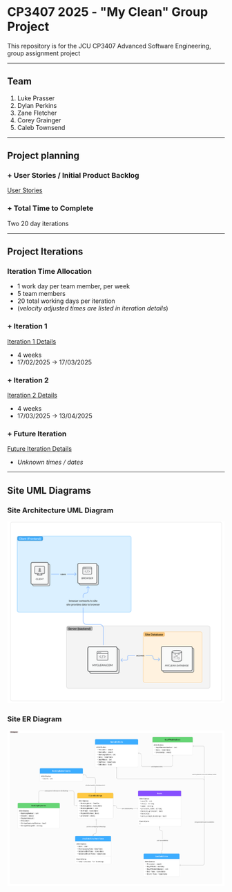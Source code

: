 # CP3407 2025 - "My Clean" Group Project

This repository is for the JCU CP3407 Advanced Software Engineering, group assignment project 

---

## Team

1. Luke Prasser
2. Dylan Perkins
3. Zane Fletcher 
4. Corey Grainger
5. Caleb Townsend

---

## Project planning

### + User Stories / Initial Product Backlog

[User Stories](./User_stories.md)

### + Total Time to Complete

Two 20 day iterations

---

## Project Iterations

### Iteration Time Allocation
- 1 work day per team member, per week
- 5 team members
- 20 total working days per iteration
- (*velocity adjusted times are listed in iteration details*)
### + Iteration 1 

[Iteration 1 Details](./iteration_1.md)
- 4 weeks 
- 17/02/2025 -> 17/03/2025

### + Iteration 2

[Iteration 2 Details](./iteration_2.md)
- 4 weeks
- 17/03/2025 -> 13/04/2025

### + Future Iteration
[Future Iteration Details](./Iteration_Future.md)
- *Unknown times / dates*


---

## Site UML Diagrams

### Site Architecture UML Diagram  
![](./images/uml_design/CP3407%20Project.png?raw=true)

### Site ER Diagram  
![](./images/uml_design/ER_diagram.png?raw=true)

